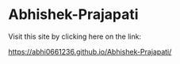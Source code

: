 # Abhishek-Prajapati

Visit this site by clicking here on the link:

https://abhi0661236.github.io/Abhishek-Prajapati/
